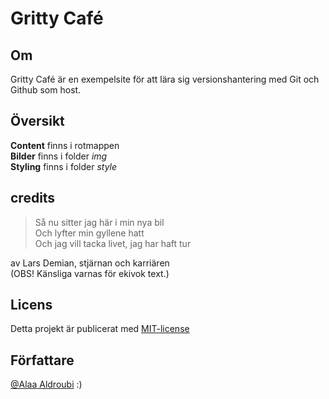 # Gritty Café

## Om
Gritty Café är en exempelsite för att lära sig versionshantering med Git och Github som host.


## Översikt
**Content** finns i rotmappen\
**Bilder** finns i folder *img*\
**Styling** finns i folder *style*

## credits
> Så nu sitter jag här i min nya bil\
> Och lyfter min gyllene hatt\
> Och jag vill tacka livet, jag har haft tur

av Lars Demian, stjärnan och karriären\
(OBS! Känsliga varnas för ekivok text.)

## Licens
Detta projekt är publicerat med [MIT-license](https://opensource.org/licenses/MIT)

## Författare
[@Alaa Aldroubi](https://github.com/AladdinX/)
:)
